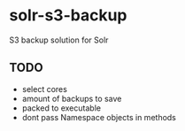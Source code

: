 # solr-s3-backup
S3 backup solution for Solr

## TODO
- select cores
- amount of backups to save
- packed to executable
- dont pass Namespace objects in methods